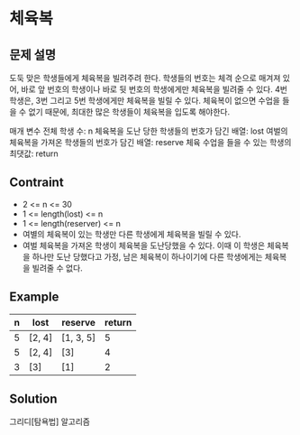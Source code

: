 # 체육복

## 문제 설명
도둑 맞은 학생들에게 체육복을 빌려주려 한다.
학생들의 번호는 체격 순으로 매겨져 있어, 바로 앞 번호의 학생이나 바로 뒷 번호의 학생에게만 체육복을 빌려줄 수 있다.
4번 학생은, 3번 그리고 5번 학생에게만 체육복을 빌릴 수 있다.
체육복이 없으면 수업을 들을 수 없기 때문에, 최대한 많은 학생들이 체육복을 입도록 해야한다.

매개 변수
전체 학생 수: n
체육복을 도난 당한 학생들의 번호가 담긴 배열: lost
여벌의 체육복을 가져온 학생들의 번호가 담긴 배열: reserve
체육 수업을 들을 수 있는 학생의 최댓값: return

## Contraint
- 2 <= n <= 30
- 1 <= length(lost) <= n
- 1 <= length(reserver) <= n
- 여별의 체육복이 있는 학생만 다른 학생에게 체육복을 빌릴 수 있다.
- 여벌 체육복을 가져온 학생이 체육복을 도난당했을 수 있다. 이때 이 학생은 체육복을 하나만 도난 당했다고 가정, 남은 체육복이 하나이기에 다른 학생에게는 체육복을 빌려줄 수 없다.

## Example
|n|lost|reserve|return|
|------|---|---|---|
|5|[2, 4]|[1, 3, 5]|5|
|5|[2, 4]|[3]|4|
|3|[3]|[1]|2|

## Solution
그리디[탐욕법] 알고리즘
 



